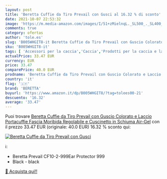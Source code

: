 ```yaml
---
layout: post
title: 'Beretta Cuffie da Tiro Prevail con Gusci al 16.32 % di sconto'
date: 2021-10-07 22:53:32
image: 'https://m.media-amazon.com/images/I/51+zMielnqL._SL500_._SL400_.jpg'
comments: true
category: ofertas
author: 'tole.es'
slug: 'B005WHGIT8-it Beretta Cuffie da Tiro Prevail con Guscio Colorato e...'
sku: 'B005WHGIT8-it'
tags: [ 'Accessori per la caccia','Caccia','Prodotti per la caccia e la pesca','Sport e tempo libero','Tappi per le orecchie da caccia','beretta', ]
actualPrice: 33.47 EUR
currency: EUR
price: 33.47
comparePrice: 40.0 EUR
prodname: 'Beretta Cuffie da Tiro Prevail con Guscio Colorato e Laccio Portacuffie  Fascia Moribida Regolabile e Cuscinetto in Schiuma Air-Gel'
country: 'it'
flag: '🇮🇹'
brand: 'BERETTA'
buyurl: 'https://www.amazon.it/dp/B005WHGIT8/?tag=tolees00-21'
descuento: '16.32'
average: '33.47'
---
```


Puoi trovare [Beretta Cuffie da Tiro Prevail con Guscio Colorato e Laccio Portacuffie  Fascia Moribida Regolabile e Cuscinetto in Schiuma Air-Gel](https://www.amazon.it/dp/B005WHGIT8/?tag=tolees00-21) con il prezzo 33.47 EUR (originale: 40.0 EUR) 16.32 % sconto qui:

[![Beretta Cuffie da Tiro Prevail con Gusci](https://m.media-amazon.com/images/I/51+zMielnqL._SL500_._SL400_.jpg)](https://www.amazon.it/dp/B005WHGIT8/?tag=tolees00-21)

ℹ️:

- Beretta Prevail CF10-2-999Ear Protector 999
- Black - black

[🛒 Acquista qui!!](https://www.amazon.it/dp/B005WHGIT8/?tag=tolees00-21)
